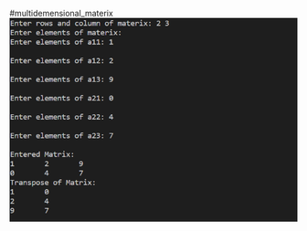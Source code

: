 #multidemensional_materix
![](https://github.com/shehab93140/master_embedded_system/blob/main/Array%20%26%20String/EX3/output.PNG)
